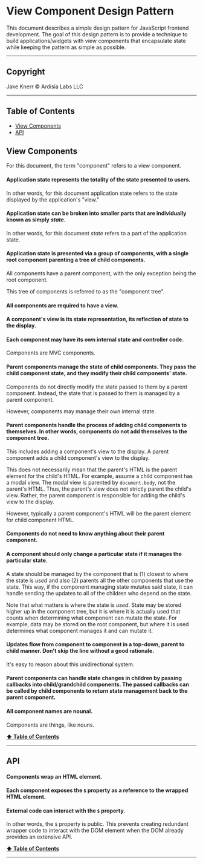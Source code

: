 # View Component Design Pattern <!-- omit in toc -->

This document describes a simple design pattern for JavaScript frontend development. The goal of this design pattern is to provide a technique to build applications/widgets with view components that encapsulate state while keeping the pattern as simple as possible.

---

## Copyright <!-- omit in toc -->

Jake Knerr © Ardisia Labs LLC

---

## Table of Contents <a id="toc" name="toc"></a> <!-- omit in toc -->

- [View Components](#view-components)
- [API](#api)

## View Components

For this document, the term "component" refers to a view component.

#### Application state represents the totality of the state presented to users.

In other words, for this document application state refers to the state displayed by the application's "view."

#### Application state can be broken into smaller parts that are individually known as simply _state_.

In other words, for this document _state_ refers to a part of the application state.

#### Application state is presented via a group of components, with a single root component parenting a tree of child components.

All components have a parent component, with the only exception being the root component.

This tree of components is referred to as the "component tree".

#### All components are required to have a view.

#### A component's view is its state representation, its reflection of state to the display.

#### Each component may have its own internal state and controller code.

Components are MVC components.

#### Parent components manage the state of child components. They pass the child component state, and they modify their child components' state.

Components do not directly modify the state passed to them by a parent component. Instead, the state that is passed to them is managed by a parent component.

However, components may manage their own internal state.

#### Parent components handle the process of adding child components to themselves. In other words, components do not add themselves to the component tree.

This includes adding a component's view to the display. A parent component adds a child component's view to the display.

This does not necessarily mean that the parent's HTML is the parent element for the child's HTML. For example, assume a child component has a modal view. The modal view is parented by `document.body`, not the parent's HTML. Thus, the parent's view does not strictly parent the child's view. Rather, the parent component is responsible for adding the child's view to the display.

However, typically a parent component's HTML will be the parent element for child component HTML.

#### Components do not need to know anything about their parent component.

#### A component should only change a particular state if it manages the particular state.

A state should be managed by the component that is (1) closest to where the state is _used_ and also (2) parents all the other components that use the state. This way, if the component managing state mutates said state, it can handle sending the updates to all of the children who depend on the state.

Note that what matters is where the state is _used_. State may be stored higher up in the component tree, but it is where it is actually used that counts when determining what component can mutate the state. For example, data may be stored on the root component, but where it is used determines what component manages it and can mutate it.

#### Updates flow from component to component in a top-down, parent to child manner. Don't skip the line without a good rationale.

It's easy to reason about this unidirectional system.

#### Parent components can handle state changes in children by passing callbacks into child/grandchild components. The passed callbacks can be called by child components to return state management back to the parent component.

#### All component names are nounal.

Components are things, like nouns.

**[⬆ Table of Contents](#toc)**

---

## API

#### Components wrap an HTML element.

#### Each component exposes the `$` property as a reference to the wrapped HTML element.

#### External code can interact with the `$` property.

In other words, the `$` property is public. This prevents creating redundant wrapper code to interact with the DOM element when the DOM already provides an extensive API.

**[⬆ Table of Contents](#toc)**

---
